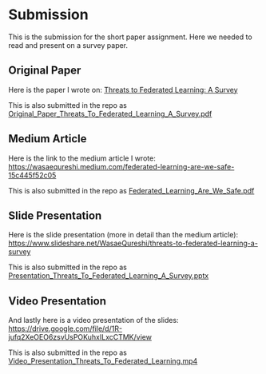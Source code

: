 # Submission
This is the submission for the short paper assignment. Here we needed to read and present on a survey paper. 

## Original Paper
Here is the paper I wrote on:
[Threats to Federated Learning: A Survey](https://arxiv.org/pdf/2003.02133.pdf)

This is also submitted in the repo as [Original_Paper_Threats_To_Federated_Learning_A_Survey.pdf](https://github.com/wasaequreshi/CMPE-258-DL/blob/master/short_story/Original_Paper_Threats_To_Federated_Learning_A_Survey.pdf)
## Medium Article
Here is the link to the medium article I wrote:
https://wasaequreshi.medium.com/federated-learning-are-we-safe-15c445f52c05

This is also submitted in the repo as [Federated_Learning_Are_We_Safe.pdf](https://github.com/wasaequreshi/CMPE-258-DL/blob/master/short_story/Federated_Learning_Are_We_Safe.pdf)
## Slide Presentation
Here is the slide presentation (more in detail than the medium article):
https://www.slideshare.net/WasaeQureshi/threats-to-federated-learning-a-survey

This is also submitted in the repo as [Presentation_Threats_To_Federated_Learning_A_Survey.pptx](https://github.com/wasaequreshi/CMPE-258-DL/blob/master/short_story/Presentation_Threats_To_Federated_Learning_A_Survey.pptx)
## Video Presentation
And lastly here is a video presentation of the slides:
https://drive.google.com/file/d/1R-jufq2XeOEO6zsvUsPOKuhxILxcCTMK/view

This is also submitted in the repo as [Video_Presentation_Threats_To_Federated_Learning.mp4](https://github.com/wasaequreshi/CMPE-258-DL/blob/master/short_story/Video_Presentation_Threats_To_Federated_Learning.mp4)